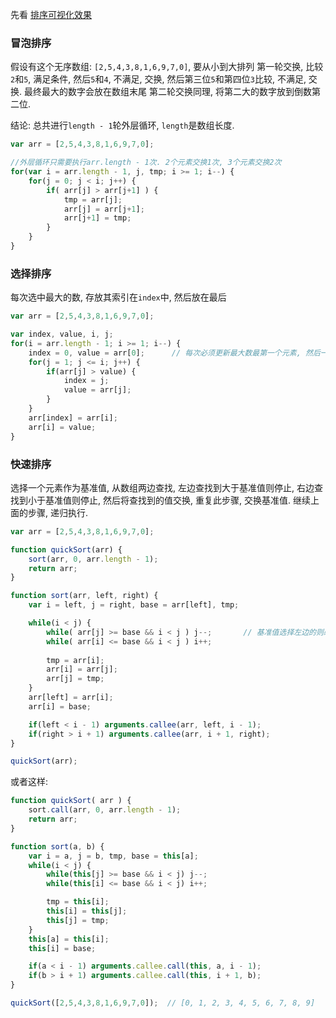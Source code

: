 
先看 [排序可视化效果](https://flfwzgl.github.io/practice/%E6%8E%92%E5%BA%8F%E7%AE%97%E6%B3%95/sort.html)


### 冒泡排序
假设有这个无序数组: ```[2,5,4,3,8,1,6,9,7,0]```, 要从小到大排列
第一轮交换, 比较```2```和```5```, 满足条件, 然后```5```和```4```, 不满足, 交换, 然后第三位```5```和第四位```3```比较, 不满足, 交换. 最终最大的数字会放在数组末尾
第二轮交换同理, 将第二大的数字放到倒数第二位.

结论: 总共进行```length - 1```轮外层循环, ```length```是数组长度.
```js
var arr = [2,5,4,3,8,1,6,9,7,0];

//外层循环只需要执行arr.length - 1次. 2个元素交换1次, 3个元素交换2次
for(var i = arr.length - 1, j, tmp; i >= 1; i--) {
	for(j = 0; j < i; j++) {
		if( arr[j] > arr[j+1] ) {
			tmp = arr[j];
			arr[j] = arr[j+1];
			arr[j+1] = tmp;
		}
	}
}
```


### 选择排序
每次选中最大的数, 存放其索引在```index```中, 然后放在最后
```js
var arr = [2,5,4,3,8,1,6,9,7,0];

var index, value, i, j;
for(i = arr.length - 1; i >= 1; i--) {
	index = 0, value = arr[0];		// 每次必须更新最大数最第一个元素, 然后一步步刷新
	for(j = 1; j <= i; j++) {
		if(arr[j] > value) {
			index = j;
			value = arr[j];
		}
	}
	arr[index] = arr[i];
	arr[i] = value;
}
```

### 快速排序
选择一个元素作为基准值, 从数组两边查找, 左边查找到大于基准值则停止, 右边查找到小于基准值则停止, 然后将查找到的值交换, 重复此步骤, 交换基准值.
继续上面的步骤, 递归执行.

```js
var arr = [2,5,4,3,8,1,6,9,7,0];

function quickSort(arr) {
	sort(arr, 0, arr.length - 1);
	return arr;
}

function sort(arr, left, right) {
	var i = left, j = right, base = arr[left], tmp;

	while(i < j) {
		while( arr[j] >= base && i < j ) j--;		// 基准值选择左边的则必须先从右边查找
		while( arr[i] <= base && i < j ) i++;
		
		tmp = arr[i];
		arr[i] = arr[j];
		arr[j] = tmp;
	}
	arr[left] = arr[i];
	arr[i] = base;

	if(left < i - 1) arguments.callee(arr, left, i - 1);
	if(right > i + 1) arguments.callee(arr, i + 1, right);
}

quickSort(arr);
```

或者这样:
```js
function quickSort( arr ) {
	sort.call(arr, 0, arr.length - 1);
	return arr;
}

function sort(a, b) {
	var i = a, j = b, tmp, base = this[a];
	while(i < j) {
		while(this[j] >= base && i < j) j--;
		while(this[i] <= base && i < j) i++;

		tmp = this[i];
		this[i] = this[j];
		this[j] = tmp;
	}
	this[a] = this[i];
	this[i] = base;

	if(a < i - 1) arguments.callee.call(this, a, i - 1);
	if(b > i + 1) arguments.callee.call(this, i + 1, b);
}

quickSort([2,5,4,3,8,1,6,9,7,0]);  // [0, 1, 2, 3, 4, 5, 6, 7, 8, 9]
```



























